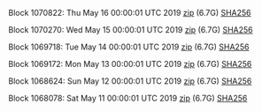 Block 1070822: Thu May 16 00:00:01 UTC 2019 [zip](https://dash-bootstrap.ams3.digitaloceanspaces.com/mainnet/2019-05-16/bootstrap.dat.zip) (6.7G) [SHA256](https://dash-bootstrap.ams3.digitaloceanspaces.com/mainnet/2019-05-16/sha256.txt)

Block 1070270: Wed May 15 00:00:01 UTC 2019 [zip](https://dash-bootstrap.ams3.digitaloceanspaces.com/mainnet/2019-05-15/bootstrap.dat.zip) (6.7G) [SHA256](https://dash-bootstrap.ams3.digitaloceanspaces.com/mainnet/2019-05-15/sha256.txt)

Block 1069718: Tue May 14 00:00:01 UTC 2019 [zip](https://dash-bootstrap.ams3.digitaloceanspaces.com/mainnet/2019-05-14/bootstrap.dat.zip) (6.7G) [SHA256](https://dash-bootstrap.ams3.digitaloceanspaces.com/mainnet/2019-05-14/sha256.txt)

Block 1069172: Mon May 13 00:00:01 UTC 2019 [zip](https://dash-bootstrap.ams3.digitaloceanspaces.com/mainnet/2019-05-13/bootstrap.dat.zip) (6.7G) [SHA256](https://dash-bootstrap.ams3.digitaloceanspaces.com/mainnet/2019-05-13/sha256.txt)

Block 1068624: Sun May 12 00:00:01 UTC 2019 [zip](https://dash-bootstrap.ams3.digitaloceanspaces.com/mainnet/2019-05-12/bootstrap.dat.zip) (6.7G) [SHA256](https://dash-bootstrap.ams3.digitaloceanspaces.com/mainnet/2019-05-12/sha256.txt)

Block 1068078: Sat May 11 00:00:01 UTC 2019 [zip](https://dash-bootstrap.ams3.digitaloceanspaces.com/mainnet/2019-05-11/bootstrap.dat.zip) (6.7G) [SHA256](https://dash-bootstrap.ams3.digitaloceanspaces.com/mainnet/2019-05-11/sha256.txt)
